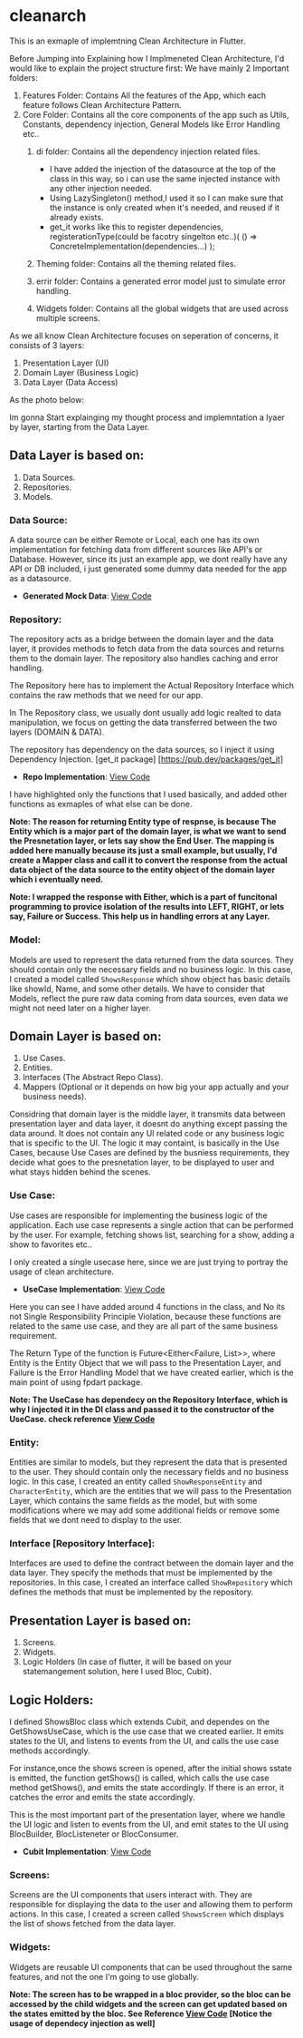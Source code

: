 # cleanarch
This is an exmaple of implemtning Clean Architecture in Flutter.

Before Jumping into Explaining how I Implmeneted Clean Architecture, I'd would like to explain the project structure first:
We have mainly 2 Important folders:
1. Features Folder: Contains All the features of the App, which each feature follows Clean Architecture Pattern.
2. Core Folder: Contains all the core components of the app such as Utils, Constants, dependency injection, General Models like Error Handling etc..
    1. di folder: Contains all the dependency injection related files.
        - I have added the injection of the datasource at the top of the class in this way, so i can use the same injected instance with any other injection needed.
        - Using LazySingleton() method,I used it so I can make sure that the instance is only created when it's needed, and reused if it already exists.
        - get_it works like this to register dependencies, registerationType(could be facotry singelton etc..)<TypeToRegister>(
        () => ConcreteImplementation(dependencies...)
        );

    2. Theming folder: Contains all the theming related files.
    3. errir folder: Contains a generated error model just to simulate error handling.
    4. Widgets folder: Contains all the global widgets that are used across multiple screens.
   





As we all know Clean Architecture focuses on seperation of concerns, it consists of 3 layers:
1. Presentation Layer (UI)
2. Domain Layer (Business Logic)
3. Data Layer (Data Access)

As the photo below:




Im gonna Start explainging my thought process and implemntation a lyaer by layer, starting from the Data Layer.

## Data Layer is based on:
1. Data Sources.
2. Repositories.
3. Models.


### Data Source:
A data source can be either Remote or Local, each one has its own implementation for fetching data from different sources like API's or Database. However, since its just an example app, we dont really have any API or DB included, i just generated some dummy data needed for the app as a datasource.

- **Generated Mock Data**: [View Code](./lib/features/shows/data/data_sources/mock_data_source.dart#L8-L123)



### Repository:
The repository acts as a bridge between the domain layer and the data layer, it provides methods to fetch data from the data sources and returns them to the domain layer. The repository also handles caching and error handling.

The Repository here has to implement the Actual Repository Interface which contains the raw methods that we need for our app.

In The Repository class, we usually dont usually add logic realted to data manipulation, we focus on getting the data transferred between the two layers (DOMAIN & DATA).


The repository has dependency on the data sources, so I inject it using Dependency Injection. [get_it package] [https://pub.dev/packages/get_it]

- **Repo Implementation**: [View Code](.lib/features/shows/data/repositories/shows_repository_implemntation.dart#L13-L77)

I have highlighted only the functions that I used basically, and added other functions as exmaples of what else can be done.

**Note: The reason for returning Entity type of respnse, is because The Entity which is a major part of the domain layer, is what we want to send the Presnetation layer, or lets say show the End User. The mapping is added here manually because its just a small example, but usually, I'd create a Mapper class and call it to convert the response from the actual data object of the data source to the entity object of the domain layer which i eventually need.**


**Note: I wrapped the response with Either, which is a part of funcitonal programming to provice isolation of the results into LEFT, RIGHT, or lets say, Failure or Success. This help us in handling errors at any Layer.**


### Model:
Models are used to represent the data returned from the data sources. They should contain only the necessary fields and no business logic. In this case, I created a model called `ShowsResponse` which show object has basic details like showId, Name, and some other details.
We have to consider that Models, reflect the pure raw data coming from data sources, even data we might not need later on a higher layer.








## Domain Layer is based on:
1. Use Cases.
2. Entities.
3. Interfaces (The Abstract Repo Class).
4. Mappers (Optional or it depends on how big your app actually and your business needs).



Considring that domain layer is the middle layer, it transmits data between presentation layer and data layer, it doesnt do anything except passing the data around. It does not contain any UI related code or any business logic that is specific to the UI.
The logic it may containt, is basically in the Use Cases, because Use Cases are defined by the busniess requirements, they decide what goes to the presnetation layer, to be displayed to user and what stays hidden behind the scenes.


### Use Case:
Use cases are responsible for implementing the business logic of the application. Each use case represents a single action that can be performed by the user. For example, fetching shows list, searching for a show, adding a show to favorites etc..

I only created a single usecase here, since we are just trying to portray the usage of clean architecture.

- **UseCase Implementation**: [View Code](./lib/features/shows/domain/use_cases/get_shows_use_case.dart#L13-L57)

Here you can see I have added around 4 functions in the class, and No its not Single Responsibility Principle Violation, because these functions are related to the same use case, and they are all part of the same business requirement. 

The Return Type of the function is Future<Either<Failure, List<Entity>>>, where Entity is the Entity Object that we will pass to the Presentation Layer, and Failure is the Error Handling Model that we have created earlier, which is the main point of using fpdart package.

**Note: The UseCase has dependecy on the Repository Interface, which is why I injected it in the DI class and passed it to the constructor of the UseCase. check reference  [View Code](./lib/core/di/dependency_injection.dart#L22-L25)**

### Entity:
Entities are similar to models, but they represent the data that is presented to the user. They should contain only the necessary fields and no business logic. In this case, I created an entity called `ShowResponseEntity` and `CharacterEntity`, which are the entities that we will pass to the Presentation Layer, which contains the same fields as the model, but with some modifications where we may add some additional fields or remove some fields that we dont need to display to the user.


### Interface [Repository Interface]:
Interfaces are used to define the contract between the domain layer and the data layer. They specify the methods that must be implemented by the repositories. In this case, I created an interface called `ShowRepository` which defines the methods that must be implemented by the repository.







## Presentation Layer is based on:
1. Screens.
2. Widgets.
3. Logic Holders (In case of flutter, it will be based on your statemangement solution, here I used Bloc, Cubit).


## Logic Holders:
I defined ShowsBloc class which extends Cubit<ShowsState>, and dependes on the GetShowsUseCase, which is the use case that we created earlier.
It emits states to the UI, and listens to events from the UI, and calls the use case methods accordingly.

For instance,once the shows screen is opened, after the initial shows sstate is emitted, the function getShows() is called, which calls the use case method getShows(), and emits the state accordingly.
If there is an error, it catches the error and emits the state accordingly.

This is the most important part of the presentation layer, where we handle the UI logic and listen to events from the UI, and emit states to the UI using BlocBuilder, BlocListeneter or BlocConsumer.


- **Cubit Implementation**: [View Code](./lib/features/shows/presentation/logic/shows_cubit.dart#L8-L66)


### Screens:
Screens are the UI components that users interact with. They are responsible for displaying the data to the user and allowing them to perform actions. In this case, I created a screen called `ShowsScreen` which displays the list of shows fetched from the data layer.


### Widgets:
Widgets are reusable UI components that can be used throughout the same features, and not the one I'm going to use globally.


**Note: The screen has to be wrapped in a bloc provider, so the bloc can be accessed by the child widgets and the screen can get updated based on the states emitted by the bloc. See Reference [View Code](./lib/features/shows/presentation/screen/shows_screen.dart#L20-L26) [Notice the usage of dependecy injection as well]**